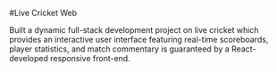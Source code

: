 #Live Cricket Web

Built a dynamic full-stack development project on live cricket which provides an interactive user interface featuring real-time scoreboards, player statistics, and match commentary is guaranteed by a React- developed responsive front-end.
